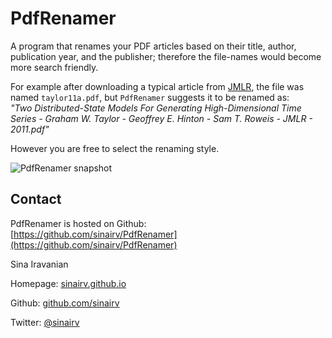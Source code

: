 # PdfRenamer

A program that renames your PDF articles based on their title, author, publication year, and the publisher; therefore the file-names would become more search friendly.

For example after downloading a typical article from [JMLR](http://www.jmlr.org), the file was named `taylor11a.pdf`, but `PdfRenamer` suggests it to be renamed as:  
*"Two Distributed-State Models For Generating High-Dimensional Time Series - Graham W. Taylor - Geoffrey E. Hinton - Sam T. Roweis - JMLR - 2011.pdf"*

However you are free to select the renaming style.

![PdfRenamer snapshot](http://sinairv.github.io/pdfrenamer/images/PdfRenamer.png)

## Contact

PdfRenamer is hosted on Github:  
[https://github.com/sinairv/PdfRenamer](https://github.com/sinairv/PdfRenamer)

Sina Iravanian

Homepage: [sinairv.github.io](http://sinairv.github.io)

Github: [github.com/sinairv](https://github.com/sinairv)

Twitter: [@sinairv](http://www.twitter.com/sinairv)
